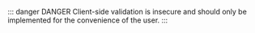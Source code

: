 ::: danger DANGER
Client-side validation is insecure and should only be implemented for the convenience of the user.
:::
